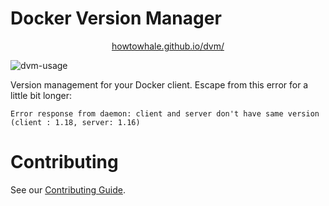 # Docker Version Manager

<p style="text-align: center"><a href="https://howtowhale.github.io/dvm/">howtowhale.github.io/dvm/</a></p>

![dvm-usage](https://cloud.githubusercontent.com/assets/1368985/10800443/d3f0f39a-7d7f-11e5-87b5-1bda5ffe4859.png)

Version management for your Docker client. Escape from this error for a little bit longer:

```
Error response from daemon: client and server don't have same version (client : 1.18, server: 1.16)
```

# Contributing
See our [Contributing Guide](CONTRIBUTING.md).
